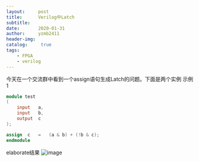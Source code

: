 ```yaml
---
layout:     post
title:      Verilog中Latch
subtitle:   
date:       2020-01-31
author:     yzmb2411
header-img: 
catalog: 	 true
tags:
    - FPGA
    - verilog 
---
```


今天在一个交流群中看到一个assign语句生成Latch的问题。下面是两个实例
示例1
```verilog
module test
(
	input	a,
	input	b,
	output	c
);

assign	c	=	(a & b) + (!b & c);
endmodule
```
elaborate结果
![image](C:/Users/pc/Documents/GitHub/yzmb2411.github.io/img/latch1.png)











